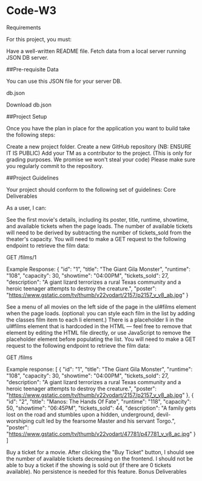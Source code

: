 # Code-W3
Requirements

For this project, you must:

Have a well-written README file.
Fetch data from a local server running JSON DB server.

##Pre-requisite Data

You can use this JSON file for your server DB.

db.json

Download db.json

 ##Project Setup

Once you have the plan in place for the application you want to build take the following steps:

Create a new project folder.
Create a new GitHub repository (NB: ENSURE IT IS PUBLIC)
Add your TM as a contributor to the project. (This is only for grading purposes. We promise we won't steal your code)
Please make sure you regularly commit to the repository.

##Project Guidelines

Your project should conform to the following set of guidelines: Core Deliverables

As a user, I can:

See the first movie's details, including its poster, title, runtime, showtime, and available tickets when the page loads. The number of available tickets will need to be derived by subtracting the number of tickets_sold from the theater's capacity. You will need to make a GET request to the following endpoint to retrieve the film data:

GET /films/1

Example Response: { "id": "1", "title": "The Giant Gila Monster", "runtime": "108", "capacity": 30, "showtime": "04:00PM", "tickets_sold": 27, "description": "A giant lizard terrorizes a rural Texas community and a heroic teenager attempts to destroy the creature.", "poster": "https://www.gstatic.com/tv/thumb/v22vodart/2157/p2157_v_v8_ab.jpg" }

See a menu of all movies on the left side of the page in the ul#films element when the page loads. (optional: you can style each film in the list by adding the classes film item to each li element.) There is a placeholder li in the ul#films element that is hardcoded in the HTML — feel free to remove that element by editing the HTML file directly, or use JavaScript to remove the placeholder element before populating the list. You will need to make a GET request to the following endpoint to retrieve the film data:

GET /films

Example response: [ { "id": "1", "title": "The Giant Gila Monster", "runtime": "108", "capacity": 30, "showtime": "04:00PM", "tickets_sold": 27, "description": "A giant lizard terrorizes a rural Texas community and a heroic teenager attempts to destroy the creature.", "poster": "https://www.gstatic.com/tv/thumb/v22vodart/2157/p2157_v_v8_ab.jpg" }, { "id": "2", "title": "Manos: The Hands Of Fate", "runtime": "118", "capacity": 50, "showtime": "06:45PM", "tickets_sold": 44, "description": "A family gets lost on the road and stumbles upon a hidden, underground, devil-worshiping cult led by the fearsome Master and his servant Torgo.", "poster": "https://www.gstatic.com/tv/thumb/v22vodart/47781/p47781_v_v8_ac.jpg" } ]

Buy a ticket for a movie. After clicking the "Buy Ticket" button, I should see the number of available tickets decreasing on the frontend. I should not be able to buy a ticket if the showing is sold out (if there are 0 tickets available). No persistence is needed for this feature. Bonus Deliverables






